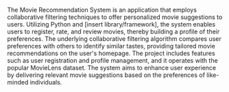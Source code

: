 The Movie Recommendation System is an application that employs collaborative filtering techniques to offer personalized movie suggestions to users. Utilizing Python and [insert library/framework], the system enables users to register, rate, and review movies, thereby building a profile of their preferences. The underlying collaborative filtering algorithm compares user preferences with others to identify similar tastes, providing tailored movie recommendations on the user's homepage. The project includes features such as user registration and profile management, and it operates with the popular MovieLens dataset. The system aims to enhance user experience by delivering relevant movie suggestions based on the preferences of like-minded individuals.
